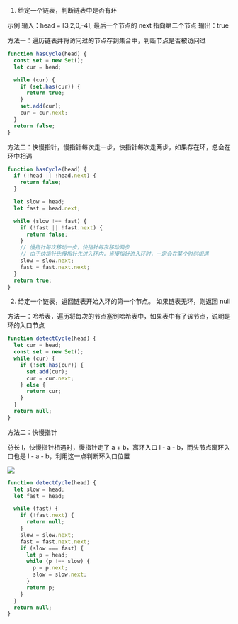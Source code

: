 1. 给定一个链表，判断链表中是否有环

示例
输入：head = [3,2,0,-4], 最后一个节点的 next 指向第二个节点
输出：true

方法一：遍历链表并将访问过的节点存到集合中，判断节点是否被访问过

```js
function hasCycle(head) {
  const set = new Set();
  let cur = head;

  while (cur) {
    if (set.has(cur)) {
      return true;
    }
    set.add(cur);
    cur = cur.next;
  }
  return false;
}
```

方法二：快慢指针，慢指针每次走一步，快指针每次走两步，如果存在环，总会在环中相遇

```js
function hasCycle(head) {
  if (!head || !head.next) {
    return false;
  }

  let slow = head;
  let fast = head.next;

  while (slow !== fast) {
    if (!fast || !fast.next) {
      return false;
    }
    // 慢指针每次移动一步，快指针每次移动两步
    // 由于快指针比慢指针先进入环内，当慢指针进入环时，一定会在某个时刻相遇
    slow = slow.next;
    fast = fast.next.next;
  }
  return true;
}
```

2. 给定一个链表，返回链表开始入环的第一个节点。 如果链表无环，则返回 null

方法一：哈希表，遍历将每次的节点塞到哈希表中，如果表中有了该节点，说明是环的入口节点

```js
function detectCycle(head) {
  let cur = head;
  const set = new Set();
  while (cur) {
    if (!set.has(cur)) {
      set.add(cur);
      cur = cur.next;
    } else {
      return cur;
    }
  }
  return null;
}
```

方法二：快慢指针

总长 l，快慢指针相遇时，慢指针走了 a + b，离环入口 l - a - b，而头节点离环入口也是 l - a - b，利用这一点判断环入口位置

![](https://assets.leetcode-cn.com/solution-static/142/142_fig1.png)

```js
function detectCycle(head) {
  let slow = head;
  let fast = head;

  while (fast) {
    if (!fast.next) {
      return null;
    }
    slow = slow.next;
    fast = fast.next.next;
    if (slow === fast) {
      let p = head;
      while (p !== slow) {
        p = p.next;
        slow = slow.next;
      }
      return p;
    }
  }
  return null;
}
```
